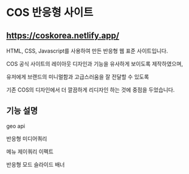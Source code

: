 # COS 반응형 사이트


## https://coskorea.netlify.app/


HTML, CSS, Javascript를 사용하여 만든 반응형 웹 표준 사이트입니다.

COS 공식 사이트의 레이아웃 디자인과 기능을 유사하게 보이도록 제작하였으며,

유저에게 브랜드의 미니멀함과 고급스러움을 잘 전달할 수 있도록

기존 COS의 디자인에서 더 깔끔하게 리디자인 하는 것에 중점을 두었습니다.



## 기능 설명

geo api

반응형 미디어쿼리

메뉴 제이쿼리 이펙트

반응형 모드 슬라이드 배너

